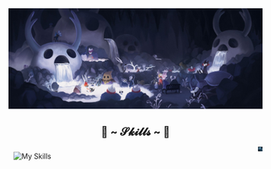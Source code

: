 <img src="./img/hollow_knight_banner.jpg"/>  

<h2 align="center"> 🦊 ~ 𝓢𝓴𝓲𝓵𝓵𝓼 ~ 🦊 </h2>

<div style="display: flex;">
    <div>
        <a href="https://skillicons.dev">
            <img style="margin: 10px" src="https://skillicons.dev/icons?i=py,unity,git,github,azure,sqlite,postgresql,mysql,docker,discord,java,c,cpp,cs,linux,bash,html,css,php,figma,vscode&perline=7" width=475px height=300px alt="My Skills"  align="left"/>
        </a>
    </div>
    <div>
        <img src="./img/hollow_knight_round_square.png" width="300px" align="right"/>
    </div>
</div>

